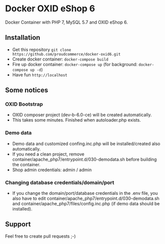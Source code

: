 # Docker OXID eShop 6
Docker Container with PHP 7, MySQL 5.7 and OXID eShop 6.

## Installation

- Get this repository
	`git clone https://github.com/proudcommerce/docker-oxid6.git`
- Create docker container:
    `docker-compose build`
- Fire up docker container:
    `docker-compose up` (for background: `docker-compose up -d`)
- Have fun
	`http://localhost`


## Some notices

### OXID Bootstrap

- OXID composer project (dev-b-6.0-ce) will be created automatically.
- This takes some minutes. Finished when autoloader.php exists.

### Demo data

- Demo data and customized confing.inc.php will be installed/created also automatically.
- If you need a clean project, remove container/apache_php7/entrypoint.d/030-demodata.sh before building the container.
- Shop admin credentials: admin / admin

### Changing database credentials/domain/port

- If you change the domain/port/database credentials in the .env file, you also have to edit container/apache_php7/entrypoint.d/030-demodata.sh and container/apache_php7/files/config.inc.php (if demo data should be installed).


## Support

Feel free to create pull requests ;-)
